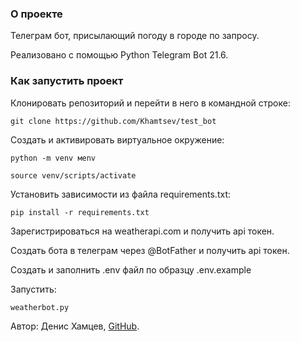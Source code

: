 ### О проекте
Телеграм бот, присылающий погоду в городе по запросу.

Реализовано с помощью Python Telegram Bot 21.6.

### Как запустить проект
Клонировать репозиторий и перейти в него в командной строке:

```
git clone https://github.com/Khamtsev/test_bot
```

Cоздать и активировать виртуальное окружение:

```
python -m venv мenv
```

```
source venv/scripts/activate
```

Установить зависимости из файла requirements.txt:

```
pip install -r requirements.txt
```

Зарегистрироваться на weatherapi.com и получить api токен.

Создать бота в телеграм через @BotFather и получить api токен.

Создать и заполнить .env файл по образцу .env.example

Запустить:

```
weatherbot.py
```


Автор: Денис Хамцев, [GitHub](https://github.com/Khamtsev).